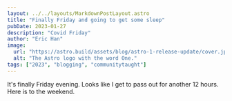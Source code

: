 ```yaml
---
layout: ../../layouts/MarkdownPostLayout.astro
title: "Finally Friday and going to get some sleep"
pubDate: 2023-01-27
description: "Covid Friday"
author: "Eric Han"
image:
  url: "https://astro.build/assets/blog/astro-1-release-update/cover.jpeg"
  alt: "The Astro logo with the word One."
tags: ["2023", "blogging", "communitytaught"]
---
```


It's finally Friday evening. Looks like I get to pass out for another 12 hours. Here is to the weekend.
